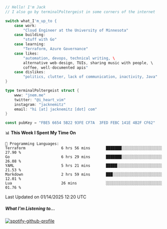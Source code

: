 ```go
// Hello! I'm Jack
// I also go by terminalPoltergeist in some corners of the internet

switch what_I'm_up_to {
    case work:
        "Cloud Engineer at the University of Minnesota"
    case building:
        "stuff with Go"
    case learning:
        "Terraform, Azure Governance"
    case likes:
        "automation, devops, technical writing, \
        alternative web-design, TUIs, sharing music with people, \
        coffee, well-documented apis"
    case dislikes:
        "politics, clutter, lack of communication, inactivity, Java"
}

type terminalPoltergeist struct {
    www: "jnem.me"
    twitter: "@i_heart_vim"
    instagram: "jacknemitz"
    email: "hi [at] jacknemitz [dot] com"
}

const pubKey = "FBE5 6654 5B22 93FE CF7A  3FED FEBC 141E 4B2F CF62"
```

<!--START_SECTION:waka-->
📊 **This Week I Spent My Time On** 

```text
💬 Programming Languages: 
Terraform                6 hrs 56 mins       ███████░░░░░░░░░░░░░░░░░░   27.90 % 
Go                       6 hrs 29 mins       ███████░░░░░░░░░░░░░░░░░░   26.08 % 
YAML                     5 hrs 21 mins       █████░░░░░░░░░░░░░░░░░░░░   21.53 % 
Markdown                 2 hrs 59 mins       ███░░░░░░░░░░░░░░░░░░░░░░   12.01 % 
Lua                      26 mins             ░░░░░░░░░░░░░░░░░░░░░░░░░   01.76 % 
```


 Last Updated on 01/14/2025 12:20 UTC
<!--END_SECTION:waka-->

##### What I'm Listening to...

[![spotify-github-profile](https://jnem.me/listening-item?maxAge=2592000)](https://jnem.me/listening)
